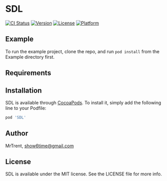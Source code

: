 # SDL

[![CI Status](https://img.shields.io/travis/MrTrent/SDL.svg?style=flat)](https://travis-ci.org/MrTrent/SDL)
[![Version](https://img.shields.io/cocoapods/v/SDL.svg?style=flat)](https://cocoapods.org/pods/SDL)
[![License](https://img.shields.io/cocoapods/l/SDL.svg?style=flat)](https://cocoapods.org/pods/SDL)
[![Platform](https://img.shields.io/cocoapods/p/SDL.svg?style=flat)](https://cocoapods.org/pods/SDL)

## Example

To run the example project, clone the repo, and run `pod install` from the Example directory first.

## Requirements

## Installation

SDL is available through [CocoaPods](https://cocoapods.org). To install
it, simply add the following line to your Podfile:

```ruby
pod 'SDL'
```

## Author

MrTrent, show6time@gmail.com

## License

SDL is available under the MIT license. See the LICENSE file for more info.
